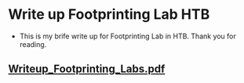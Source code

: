 # Write up Footprinting Lab HTB
- This is my brife write up for Footprinting Lab in HTB. Thank you for reading.
## [Writeup_Footprinting_Labs.pdf](https://github.com/user-attachments/files/21391501/Writeup_Footprinting_Labs.pdf)

